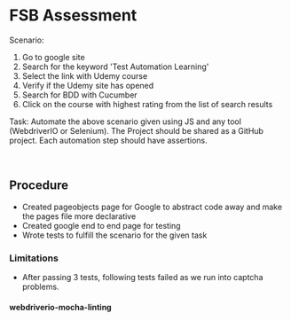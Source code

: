 <h1>FSB Assessment</h1>

Scenario:

1. Go to google site
2. Search for the keyword 'Test Automation Learning'
3. Select the link with Udemy course
4. Verify if the Udemy site has opened
5. Search for BDD with Cucumber
6. Click on the course with highest rating from the list of search results

Task:
Automate the above scenario given using JS and any tool (WebdriverIO or Selenium). The Project should be shared as a GitHub project. Each automation step should have assertions.

<br>

<h2>Procedure</h2>

- Created pageobjects page for Google to abstract code away and make the pages file more declarative
- Created google end to end page for testing
- Wrote tests to fulfill the scenario for the given task

<h3>Limitations</h3>

- After passing 3 tests, following tests failed as we run into captcha problems.

#### webdriverio-mocha-linting

